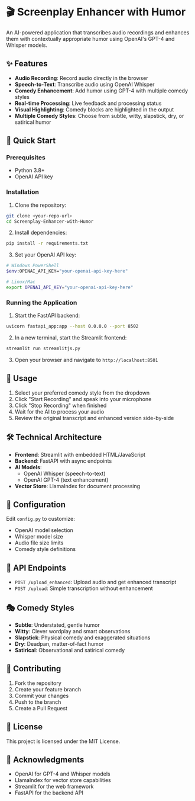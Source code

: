 # 🎬 Screenplay Enhancer with Humor

An AI-powered application that transcribes audio recordings and enhances them with contextually appropriate humor using OpenAI's GPT-4 and Whisper models.

## ✨ Features

- **Audio Recording**: Record audio directly in the browser
- **Speech-to-Text**: Transcribe audio using OpenAI Whisper
- **Comedy Enhancement**: Add humor using GPT-4 with multiple comedy styles
- **Real-time Processing**: Live feedback and processing status
- **Visual Highlighting**: Comedy blocks are highlighted in the output
- **Multiple Comedy Styles**: Choose from subtle, witty, slapstick, dry, or satirical humor

## 🚀 Quick Start

### Prerequisites
- Python 3.8+
- OpenAI API key

### Installation

1. Clone the repository:
```bash
git clone <your-repo-url>
cd Screenplay-Enhancer-with-Humor
```

2. Install dependencies:
```bash
pip install -r requirements.txt
```

3. Set your OpenAI API key:
```bash
# Windows PowerShell
$env:OPENAI_API_KEY="your-openai-api-key-here"

# Linux/Mac
export OPENAI_API_KEY="your-openai-api-key-here"
```

### Running the Application

1. Start the FastAPI backend:
```bash
uvicorn fastapi_app:app --host 0.0.0.0 --port 8502
```

2. In a new terminal, start the Streamlit frontend:
```bash
streamlit run streamlitjs.py
```

3. Open your browser and navigate to `http://localhost:8501`

## 🎯 Usage

1. Select your preferred comedy style from the dropdown
2. Click "Start Recording" and speak into your microphone
3. Click "Stop Recording" when finished
4. Wait for the AI to process your audio
5. Review the original transcript and enhanced version side-by-side

## 🛠️ Technical Architecture

- **Frontend**: Streamlit with embedded HTML/JavaScript
- **Backend**: FastAPI with async endpoints
- **AI Models**: 
  - OpenAI Whisper (speech-to-text)
  - OpenAI GPT-4 (text enhancement)
- **Vector Store**: LlamaIndex for document processing

## 🔧 Configuration

Edit `config.py` to customize:
- OpenAI model selection
- Whisper model size
- Audio file size limits
- Comedy style definitions

## 📝 API Endpoints

- `POST /upload_enhanced`: Upload audio and get enhanced transcript
- `POST /upload`: Simple transcription without enhancement

## 🎭 Comedy Styles

- **Subtle**: Understated, gentle humor
- **Witty**: Clever wordplay and smart observations
- **Slapstick**: Physical comedy and exaggerated situations
- **Dry**: Deadpan, matter-of-fact humor
- **Satirical**: Observational and satirical comedy

## 🤝 Contributing

1. Fork the repository
2. Create your feature branch
3. Commit your changes
4. Push to the branch
5. Create a Pull Request

## 📄 License

This project is licensed under the MIT License.

## 🙏 Acknowledgments

- OpenAI for GPT-4 and Whisper models
- LlamaIndex for vector store capabilities
- Streamlit for the web framework
- FastAPI for the backend API

